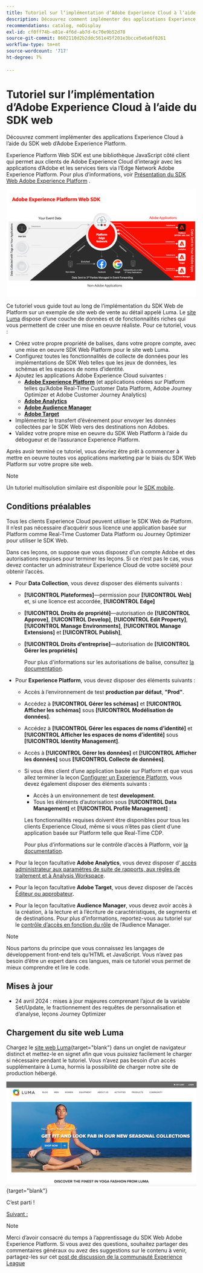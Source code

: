 ```yaml
---
title: Tutoriel sur lʼimplémentation dʼAdobe Experience Cloud à lʼaide du SDK web
description: Découvrez comment implémenter des applications Experience Cloud à l’aide du SDK web d’Adobe Experience Platform.
recommendations: catalog, noDisplay
exl-id: cf0ff74b-e81e-4f6d-ab7d-6c70e9b52d78
source-git-commit: 8602110d2b2ddc561e45f201e3bcce5e6a6f8261
workflow-type: tm+mt
source-wordcount: '717'
ht-degree: 7%

---
```


# Tutoriel sur lʼimplémentation dʼAdobe Experience Cloud à lʼaide du SDK web

Découvrez comment implémenter des applications Experience Cloud à l’aide du SDK web d’Adobe Experience Platform.

Experience Platform Web SDK est une bibliothèque JavaScript côté client qui permet aux clients de Adobe Experience Cloud d’interagir avec les applications d’Adobe et les services tiers via l’Edge Network Adobe Experience Platform. Pour plus d’informations, voir [Présentation du SDK Web Adobe Experience Platform](https://experienceleague.adobe.com/en/docs/experience-platform/edge/home) .

![Architecture du SDK Web Experience Platform](assets/dc-websdk.png)

Ce tutoriel vous guide tout au long de l’implémentation du SDK Web de Platform sur un exemple de site web de vente au détail appelé Luma. Le [site Luma](https://luma.enablementadobe.com/content/luma/us/en.html) dispose d’une couche de données et de fonctionnalités riches qui vous permettent de créer une mise en oeuvre réaliste. Pour ce tutoriel, vous :

* Créez votre propre propriété de balises, dans votre propre compte, avec une mise en oeuvre SDK Web Platform pour le site web Luma.
* Configurez toutes les fonctionnalités de collecte de données pour les implémentations de SDK Web telles que les jeux de données, les schémas et les espaces de noms d’identité.
* Ajoutez les applications Adobe Experience Cloud suivantes :
   * **[Adobe Experience Platform](setup-experience-platform.md)** (et applications créées sur Platform telles qu’Adobe Real-Time Customer Data Platform, Adobe Journey Optimizer et Adobe Customer Journey Analytics)
   * **[Adobe Analytics](setup-analytics.md)**
   * **[Adobe Audience Manager](setup-audience-manager.md)**
   * **[Adobe Target](setup-target.md)**
* Implémentez le transfert d’événement pour envoyer les données collectées par le SDK Web vers des destinations non Adobes.
* Validez votre propre mise en oeuvre du SDK Web Platform à l’aide du débogueur et de l’assurance Experience Platform.

Après avoir terminé ce tutoriel, vous devriez être prêt à commencer à mettre en oeuvre toutes vos applications marketing par le biais du SDK Web Platform sur votre propre site web.


>[!NOTE]
>
>Un tutoriel multisolution similaire est disponible pour le [SDK mobile](../tutorial-mobile-sdk/overview.md).

## Conditions préalables

Tous les clients Experience Cloud peuvent utiliser le SDK Web de Platform. Il n’est pas nécessaire d’acquérir sous licence une application basée sur Platform comme Real-Time Customer Data Platform ou Journey Optimizer pour utiliser le SDK Web.

Dans ces leçons, on suppose que vous disposez d’un compte Adobe et des autorisations requises pour terminer les leçons. Si ce n’est pas le cas, vous devez contacter un administrateur Experience Cloud de votre société pour obtenir l’accès.

* Pour **Data Collection**, vous devez disposer des éléments suivants :
   * **[!UICONTROL Plateformes]**—permission pour **[!UICONTROL Web]** et, si une licence est accordée, **[!UICONTROL Edge]**
   * **[!UICONTROL Droits de propriété]**—autorisation de **[!UICONTROL Approve]**, **[!UICONTROL Develop]**, **[!UICONTROL Edit Property]**, **[!UICONTROL Manage Environments]**, **[!UICONTROL Manage Extensions]** et **[!UICONTROL Publish]**,
   * **[!UICONTROL Droits d’entreprise]**—autorisation de **[!UICONTROL Gérer les propriétés]**

     Pour plus d&#39;informations sur les autorisations de balise, consultez [la documentation](https://experienceleague.adobe.com/en/docs/experience-platform/tags/admin/user-permissions).

* Pour **Experience Platform**, vous devez disposer des éléments suivants :

   * Accès à l’environnement de test **production par défaut**, **&quot;Prod&quot;**.
   * Accédez à **[!UICONTROL Gérer les schémas]** et **[!UICONTROL Afficher les schémas]** sous **[!UICONTROL Modélisation de données]**.
   * Accédez à **[!UICONTROL Gérer les espaces de noms d’identité]** et **[!UICONTROL Afficher les espaces de noms d’identité]** sous **[!UICONTROL Identity Management]**.
   * Accès à **[!UICONTROL Gérer les données]** et **[!UICONTROL Afficher les données]** sous **[!UICONTROL Collecte de données]**.
   * Si vous êtes client d’une application basée sur Platform et que vous allez terminer la leçon [Configurer un Experience Platform](setup-experience-platform.md), vous devez également disposer des éléments suivants :
      * Accès à un environnement de test **development**.
      * Tous les éléments d’autorisation sous **[!UICONTROL Data Management]** et **[!UICONTROL Profile Management]** :

     Les fonctionnalités requises doivent être disponibles pour tous les clients Experience Cloud, même si vous n’êtes pas client d’une application basée sur Platform telle que Real-Time CDP.

     Pour plus d’informations sur le contrôle d’accès à Platform, voir [la documentation](https://experienceleague.adobe.com/en/docs/experience-platform/access-control/home).

* Pour la leçon facultative **Adobe Analytics**, vous devez disposer d’[ accès administrateur aux paramètres de suite de rapports, aux règles de traitement et à Analysis Workspace](https://experienceleague.adobe.com/en/docs/analytics/admin/admin-console/home).

* Pour la leçon facultative **Adobe Target**, vous devez disposer de l’accès [Éditeur ou approbateur](https://experienceleague.adobe.com/en/docs/target/using/administer/manage-users/enterprise/properties-overview#section_8C425E43E5DD4111BBFC734A2B7ABC80).

* Pour la leçon facultative **Audience Manager**, vous devez avoir accès à la création, à la lecture et à l’écriture de caractéristiques, de segments et de destinations. Pour plus d’informations, reportez-vous au tutoriel sur le [contrôle d’accès en fonction du rôle](https://experienceleague.adobe.com/en/docs/audience-manager-learn/tutorials/setup-and-admin/user-management/setting-permissions-with-role-based-access-control) de l’Audience Manager.


>[!NOTE]
>
>Nous partons du principe que vous connaissez les langages de développement front-end tels qu’HTML et JavaScript. Vous n’avez pas besoin d’être un expert dans ces langues, mais ce tutoriel vous permet de mieux comprendre et lire le code.

## Mises à jour

* 24 avril 2024 : mises à jour majeures comprenant l’ajout de la variable Set/Update, le fractionnement des requêtes de personnalisation et d’analyse, leçons Journey Optimizer

## Chargement du site web Luma

Chargez le [site web Luma](https://luma.enablementadobe.com/content/luma/us/en.html){target="blank"} dans un onglet de navigateur distinct et mettez-le en signet afin que vous puissiez facilement le charger si nécessaire pendant le tutoriel. Vous n’avez pas besoin d’un accès supplémentaire à Luma, hormis la possibilité de charger notre site de production hébergé.

[![Site web Luma](assets/old-overview-luma.png)](https://luma.enablementadobe.com/content/luma/us/en.html){target="blank"}

C’est parti !

[Suivant : ](configure-schemas.md)

>[!NOTE]
>
>Merci d’avoir consacré du temps à l’apprentissage du SDK Web Adobe Experience Platform. Si vous avez des questions, souhaitez partager des commentaires généraux ou avez des suggestions sur le contenu à venir, partagez-les sur cet [post de discussion de la communauté Experience League](https://experienceleaguecommunities.adobe.com/t5/adobe-experience-platform-data/tutorial-discussion-implement-adobe-experience-cloud-with-web/td-p/444996)
